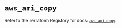 # `aws_ami_copy`

Refer to the Terraform Registory for docs: [`aws_ami_copy`](https://registry.terraform.io/providers/hashicorp/aws/5.16.0/docs/resources/ami_copy).
